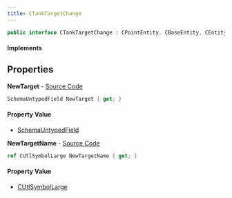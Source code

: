 ```yaml
---
title: CTankTargetChange
---
```


```csharp
public interface CTankTargetChange : CPointEntity, CBaseEntity, CEntityInstance, ISchemaClass<CEntityInstance>, ISchemaClass<CBaseEntity>, ISchemaClass<CPointEntity>, ISchemaClass<CTankTargetChange>, ISchemaField, ISchemaClass, INativeHandle
```

#### Implements

## Properties

**NewTarget** - [Source Code](https://github.com/swiftly-solution/swiftlys2/blob/master/managed/src/SwiftlyS2.Generated/Schemas/Interfaces/CTankTargetChange.cs#L17)

```csharp
SchemaUntypedField NewTarget { get; }
```

#### Property Value

- [SchemaUntypedField](/docs/api/shared/schemas/schemauntypedfield)

**NewTargetName** - [Source Code](https://github.com/swiftly-solution/swiftlys2/blob/master/managed/src/SwiftlyS2.Generated/Schemas/Interfaces/CTankTargetChange.cs#L19)

```csharp
ref CUtlSymbolLarge NewTargetName { get; }
```

#### Property Value

- [CUtlSymbolLarge](/docs/api/shared/natives/cutlsymbollarge)

